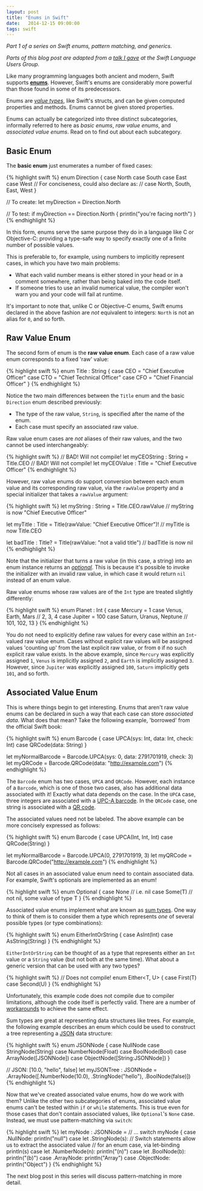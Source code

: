 ```yaml
---
layout: post
title: "Enums in Swift"
date:   2014-12-15 09:00:00
tags: swift
---
```


*Part 1 of a series on Swift enums, pattern matching, and generics.*

*Parts of this blog post are adapted from a [talk I gave](http://realm.io/news/swift-enums-pattern-matching-generics/) at the Swift Language Users Group.*

Like many programming languages both ancient and modern, Swift supports [**enums**][link-enums]. However, Swift's enums are considerably more powerful than those found in some of its predecessors.

Enums are [*value types*][link-valuetypes], like Swift's structs, and can be given computed properties and methods. Enums cannot be given stored properties.

Enums can actually be categorized into three distinct subcategories, informally referred to here as *basic enums*, *raw value enums*, and *associated value enums*. Read on to find out about each subcategory.


## Basic Enum ##

The **basic enum** just enumerates a number of fixed cases:

{% highlight swift %}
enum Direction {
    case North
    case South
    case East
    case West
    // For conciseness, could also declare as:
    // case North, South, East, West
}

// To create:
let myDirection = Direction.North

// To test:
if myDirection == Direction.North {
  println("you're facing north")
}
{% endhighlight %}

In this form, enums serve the same purpose they do in a language like C or Objective-C: providing a type-safe way to specify exactly one of a finite number of possible values.

This is preferable to, for example, using numbers to implicitly represent cases, in which you have two main problems:

* What each valid number means is either stored in your head or in a comment somewhere, rather than being baked into the code itself.
* If someone tries to use an invalid numerical value, the compiler won't warn you and your code will fail at runtime.

It's important to note that, unlike C or Objective-C enums, Swift enums declared in the above fashion are *not* equivalent to integers: `North` is not an alias for `0`, and so forth.


## Raw Value Enum ##

The second form of enum is the **raw value enum**. Each case of a raw value enum corresponds to a fixed 'raw' value:

{% highlight swift %}
enum Title : String {
    case CEO = "Chief Executive Officer"
    case CTO = "Chief Technical Officer"
    case CFO = "Chief Financial Officer"
}
{% endhighlight %}

Notice the two main differences between the `Title` enum and the basic `Direction` enum described previously:

* The type of the raw value, `String`, is specified after the name of the enum.
* Each case must specify an associated raw value.

Raw value enum cases are *not* aliases of their raw values, and the two cannot be used interchangeably:

{% highlight swift %}
// BAD! Will not compile!
let myCEOString : String = Title.CEO
// BAD! Will not compile!
let myCEOValue : Title = "Chief Executive Officer"
{% endhighlight %}

However, raw value enums do support conversion between each enum value and its corresponding raw value, via the `rawValue` property and a special initializer that takes a `rawValue` argument:

{% highlight swift %}
let myString : String = Title.CEO.rawValue
// myString is now "Chief Executive Officer"

let myTitle : Title = Title(rawValue: "Chief Executive Officer")!
// myTitle is now Title.CEO

let badTitle : Title? = Title(rawValue: "not a valid title")
// badTitle is now nil
{% endhighlight %}

Note that the initializer that turns a raw value (in this case, a string) into an enum instance returns an [*optional*][link-optional]. This is because it's possible to invoke the initializer with an invalid raw value, in which case it would return `nil` instead of an enum value.

Raw value enums whose raw values are of the `Int` type are treated slightly differently:

{% highlight swift %}
enum Planet : Int {
    case Mercury = 1
    case Venus, Earth, Mars // 2, 3, 4
    case Jupiter = 100
    case Saturn, Uranus, Neptune // 101, 102, 13
}
{% endhighlight %}

You do not need to explicitly define raw values for every case within an `Int`-valued raw value enum. Cases without explicit raw values will be assigned values 'counting up' from the last explicit raw value, or from `0` if no such explicit raw value exists. In the above example, since `Mercury` was explicitly assigned `1`, `Venus` is implicitly assigned `2`, and `Earth` is implicitly assigned `3`. However, since `Jupiter` was explicitly assigned `100`, `Saturn` implicitly gets `101`, and so forth.


## Associated Value Enum ##

This is where things begin to get interesting. Enums that aren't raw value enums can be declared in such a way that each case can store *associated data*. What does that mean? Take the following example, 'borrowed' from the official Swift book:

{% highlight swift %}
enum Barcode {
  case UPCA(sys: Int, data: Int, check: Int)
  case QRCode(data: String)
}

let myNormalBarcode = Barcode.UPCA(sys: 0, data: 2791701919, check: 3)
let myQRCode = Barcode.QRCode(data: "http://example.com")
{% endhighlight %}

The `Barcode` enum has two cases, `UPCA` and `QRCode`. However, each instance of a `Barcode`, which is one of those two cases, also has additional data associated with it! Exactly what data depends on the case. In the `UPCA` case, three integers are associated with a [UPC-A barcode][link-upc]. In the `QRCode` case, one string is associated with a [QR code][link-qr].

The associated values need not be labeled. The above example can be more concisely expressed as follows:

{% highlight swift %}
enum Barcode {
  case UPCA(Int, Int, Int)
  case QRCode(String)
}

let myNormalBarcode = Barcode.UPCA(0, 2791701919, 3)
let myQRCode = Barcode.QRCode("http://example.com")
{% endhighlight %}

Not all cases in an associated value enum need to contain associated data. For example, Swift's optionals are implemented as an enum!

{% highlight swift %}
enum Optional<T> {
    case None       // i.e. nil
    case Some(T)    // not nil, some value of type T
}
{% endhighlight %}

Associated value enums implement what are known as [sum types][link-adt]. One way to think of them is to consider them a type which represents *one* of several possible types (or type combinations):

{% highlight swift %}
enum EitherIntOrString {
    case AsInt(Int)
    case AsString(String)
}
{% endhighlight %}

`EitherIntOrString` can be thought of as a type that represents either an `Int` value or a `String` value (but not both at the same time). What about a generic version that can be used with any two types?

{% highlight swift %}
// Does not compile!
enum Either<T, U> {
    case First(T)
    case Second(U)
}
{% endhighlight %}

Unfortunately, this example code does not compile due to compiler limitations, although the code itself is perfectly valid. There are a number of [workarounds](https://github.com/robrix/Box) to achieve the same effect.

Sum types are great at representing data structures like trees. For example, the following example describes an enum which could be used to construct a tree representing a [JSON][link-json] data structure:

{% highlight swift %}
enum JSONNode {
    case NullNode
    case StringNode(String)
    case NumberNode(Float)
    case BoolNode(Bool)
    case ArrayNode([JSONNode])
    case ObjectNode([String:JSONNode])
}

// JSON: [10.0, "hello", false]
let myJSONTree : JSONNode = .ArrayNode([.NumberNode(10.0), .StringNode("hello"), .BoolNode(false)])
{% endhighlight %}

Now that we've created associated value enums, how do we work with them? Unlike the other two subcategories of enums, associated value enums can't be tested within `if` or `while` statements. This is true even for those cases that don't contain associated values, like `Optional`'s `None` case. Instead, we must use pattern-matching via `switch`:

{% highlight swift %}
let myNode : JSONNode = // ...
switch myNode {
    case .NullNode: println("null")
    case let .StringNode(s): 
        // Switch statements allow us to extract the associated value 
        // for an enum case, via let-binding
        println(s)
    case let .NumberNode(n): println("\(n)")
    case let .BoolNode(b): println("\(b)")
    case .ArrayNode: println("Array")
    case .ObjectNode: println("Object")
}
{% endhighlight %}

The next blog post in this series will discuss pattern-matching in more detail.

[link-enums]:                   http://en.wikipedia.org/wiki/Enumerated_type
[link-valuetypes]:              https://developer.apple.com/library/ios/documentation/Swift/Conceptual/Swift_Programming_Language/ClassesAndStructures.html#//apple_ref/doc/uid/TP40014097-CH13-XID_144
[link-optional]:                http://en.wikipedia.org/wiki/Option_type
[link-upc]:                     http://en.wikipedia.org/wiki/Universal_Product_Code
[link-qr]:                      http://en.wikipedia.org/wiki/QR_code
[link-adt]:                     http://en.wikipedia.org/wiki/Algebraic_data_type
[link-json]:                    http://en.wikipedia.org/wiki/JSON